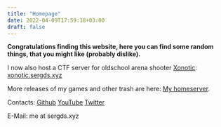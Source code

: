 ```yaml
---
title: "Homepage"
date: 2022-04-09T17:59:18+03:00
draft: false
---
```


**Congratulations finding this website, here you can find some random things, that you might like (probably dislike).**   

I now also host a CTF server for oldschool arena shooter [Xonotic](https://xonotic.org): [xonotic.sergds.xyz](https://xonotic.sergds.xyz)

More releases of my games and other trash are here: [My homeserver](https://homedl.sergds.xyz/).

Contacts:
[Github](https://github.com/sergds)
[YouTube](https://youtube.com/@sergds)
[Twitter](https://twitter.com/sergds2)

E-Mail: me at sergds.xyz
